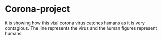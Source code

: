 # Corona-project
it is showing how this vital corona virus catches humans as it is very contagious. The line represents the virus and the human figures represent humans.
